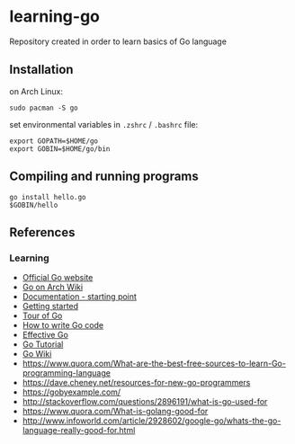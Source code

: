 # learning-go
Repository created in order to learn basics of Go language

Installation
------------

on Arch Linux:

```
sudo pacman -S go
```

set environmental variables in `.zshrc` / `.bashrc` file:

```
export GOPATH=$HOME/go
export GOBIN=$HOME/go/bin
```

Compiling and running programs
------------------------------

```
go install hello.go
$GOBIN/hello
```

References
----------

### Learning
- [Official Go website](https://golang.org)
- [Go on Arch Wiki](https://wiki.archlinux.org/index.php/Go)
- [Documentation - starting point](https://golang.org/doc/)
- [Getting started](https://golang.org/doc/install)
- [Tour of Go](https://tour.golang.org/welcome/1)
- [How to write Go code](https://golang.org/doc/code.html)
- [Effective Go](https://golang.org/doc/effective_go.html)
- [Go Tutorial](https://www.tutorialspoint.com/go/)
- [Go Wiki](https://github.com/golang/go/wiki/Learn)
- https://www.quora.com/What-are-the-best-free-sources-to-learn-Go-programming-language
- https://dave.cheney.net/resources-for-new-go-programmers
- https://gobyexample.com/
- http://stackoverflow.com/questions/2896191/what-is-go-used-for
- https://www.quora.com/What-is-golang-good-for
- http://www.infoworld.com/article/2928602/google-go/whats-the-go-language-really-good-for.html
